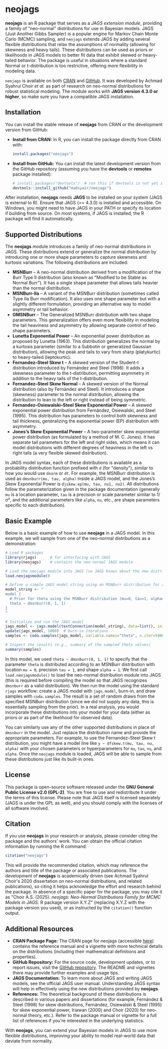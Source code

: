 # neojags

**neojags** is an R package that serves as a *JAGS extension module*, providing a family of "neo-normal" distributions for use in Bayesian models. JAGS (Just Another Gibbs Sampler) is a popular engine for Markov Chain Monte Carlo (MCMC) sampling, and `neojags` extends JAGS by adding several flexible distributions that relax the assumptions of normality (allowing for skewness and heavy tails). These distributions can be used as priors or likelihoods in JAGS models to better fit data that exhibit skewed or heavy-tailed behavior. The package is useful in situations where a standard Normal or t-distribution is too restrictive, offering more flexibility in modeling data.

`neojags` is available on both [CRAN](https://cran.r-project.org/package=neojags) and [GitHub](https://github.com/madsyair/neojags). It was developed by Achmad Syahrul Choir *et al.* as part of research on neo-normal distributions for robust statistical modeling. The module works with **JAGS version 4.3.0 or higher**, so make sure you have a compatible JAGS installation.

## Installation

You can install the stable release of **neojags** from CRAN or the development version from GitHub:

-   **Install from CRAN:** In R, you can install the package directly from CRAN with:

    ``` r
    install.packages("neojags")
    ```

-   **Install from GitHub:** You can install the latest development version from the GitHub repository (assuming you have the **devtools** or **remotes** package installed):

    ``` r
    # install.packages("devtools")  # run this if devtools is not yet installed
    devtools::install_github("madsyair/neojags")
    ```

After installation, **neojags** needs **JAGS** to be installed on your system (JAGS is external to R). Ensure that JAGS (\>= 4.3.0) is installed and accessible. On Windows, you might need to have JAGS in your PATH or specify its location if building from source. On most systems, if JAGS is installed, the R package will find it automatically.

## Supported Distributions

The **neojags** module introduces a family of neo-normal distributions in JAGS. These distributions extend or generalize the normal distribution by introducing one or more shape parameters to capture skewness and kurtosis variations. The following distributions are included:

-   **MSNBurr** – A neo-normal distribution derived from a modification of the Burr Type II distribution (also known as "Modified to be Stable as Normal Burr"). It has a single shape parameter that allows tails heavier than the normal distribution.
-   **MSNBurr-IIa** – A variant of the MSNBurr distribution (sometimes called Type IIa Burr modification). It also uses one shape parameter but with a slightly different formulation, providing an alternative way to model asymmetry or tail behavior.
-   **GMSNBurr** – The Generalized MSNBurr distribution with two shape parameters. This generalization offers even more flexibility in modeling the tail heaviness and asymmetry by allowing separate control of two shape parameters.
-   **Lunetta Exponential Power** – An exponential power distribution as proposed by Lunetta (1963). This distribution generalizes the normal by a kurtosis parameter (similar to a Subbotin or generalized Gaussian distribution), allowing the peak and tails to vary from sharp (platykurtic) to heavy-tailed (leptokurtic).
-   **Fernandez–Steel Skew t** – A skewed version of the Student-t distribution introduced by Fernández and Steel (1998). It adds a skewness parameter to the t-distribution, permitting asymmetry in addition to the heavy tails of the t-distribution.
-   **Fernandez–Steel Skew Normal** – A skewed version of the Normal distribution (also by Fernández and Steel). It introduces a shape (skewness) parameter to the normal distribution, allowing the distribution to lean to the left or right instead of being symmetric.
-   **Fernandez–Osiewalski–Steel Skew Exponential Power** – A skewed exponential power distribution from Fernández, Osiewalski, and Steel (1995). This distribution has parameters to control both skewness and tail thickness, generalizing the exponential power (EP) distribution with asymmetry.
-   **Jones’s Skew Exponential Power** – A two-parameter skew exponential power distribution (as formulated by a method of M. C. Jones). It has separate tail parameters for the left and right sides, which means it can model distributions with different degrees of heaviness in the left vs right tails (a very flexible skewed distribution).

In JAGS model syntax, each of these distributions is available as a probability distribution function prefixed with `d` (for "density"), similar to how you would use `dnorm` or `dt`. For example, the MSNBurr distribution is used as `dmsnburr(mu, tau, alpha)` inside a JAGS model, and the Jones’s Skew Exponential Power is `djskew.ep(mu, tau, nu1, nu2)`. All distributions follow the parameterization given in the package documentation (generally `mu` is a location parameter, `tau` is a precision or scale parameter similar to 1/σ², and the additional parameters like `alpha`, `nu`, etc., are shape parameters specific to each distribution).

## Basic Example

Below is a basic example of how to use **neojags** in a JAGS model. In this example, we will sample from one of the neo-normal distributions as a demonstration:

``` r
# Load R packages
library(rjags)      # for interfacing with JAGS
library(neojags)    # contains the neo-normal JAGS module

# Load the neojags module into JAGS (so JAGS knows about the new distributions)
load.neojagsmodule()

# Define a simple JAGS model string using an MSNBurr distribution for a parameter
model_string <- "
model {
  # Prior for theta using the MSNBurr distribution (mu=0, tau=1, alpha=1)
  theta ~ dmsnburr(0, 1, 1)
}
"

# Initialize and run the JAGS model
jags_model <- jags.model(textConnection(model_string), data=list(), inits=list(theta=0), n.chains=1)
update(jags_model, 1000)  # burn-in iterations
samples <- coda.samples(jags_model, variable.names="theta", n.iter=5000)

# Inspect the results (e.g., summary of the sampled theta values)
summary(samples)
```

In this model, we used `theta ~ dmsnburr(0, 1, 1)` to specify that the parameter `theta` is distributed according to an MSNBurr distribution with location `mu = 0`, precision `tau = 1`, and shape `alpha = 1`. We first call `load.neojagsmodule()` to load the neo-normal distribution module into JAGS (this is required before compiling the model so that JAGS recognizes `dmsnburr` as a valid distribution). We then run the model using the standard `rjags` workflow: create a JAGS model with `jags.model`, burn-in, and draw samples with `coda.samples`. The result is a set of random draws from the specified MSNBurr distribution (since we did not supply any data, this is essentially sampling from the prior). In a real analysis, you would incorporate these distributions into your model for your data (either as priors or as part of the likelihood for observed data).

You can similarly use any of the other supported distributions in place of `dmsnburr` in the model. Just replace the distribution name and provide the appropriate parameters. For example, to use the Fernandez–Steel Skew t distribution, you might have a model line like `y ~ dfskew.t(mu, tau, nu, alpha)` with your chosen parameters or hyperparameters for `mu`, `tau`, `nu`, and `alpha`. Once the `neojags` module is loaded, JAGS will be able to sample from these distributions just like its built-in ones.

## License

This package is open-source software released under the **GNU General Public License v2.0 (GPL-2)**. You are free to use and redistribute it under the terms of this license. Please note that JAGS itself is licensed separately (JAGS is under the GPL as well), and you should comply with the licenses of all software involved.

## Citation

If you use **neojags** in your research or analysis, please consider citing the package and the authors' work. You can obtain the official citation information by running the R command:

``` r
citation("neojags")
```

This will provide the recommended citation, which may reference the authors and title of the package or associated publications. The development of **neojags** is academically driven (see Achmad Syahrul Choir's 2020 dissertation on neo-normal distributions, and related publications), so citing it helps acknowledge the effort and research behind the package. In absence of a specific paper for the package, you may cite it as "Choir A.S. (2025). *neojags: Neo-Normal Distributions Family for MCMC Models in JAGS*. R package version X.Y.Z" (replacing X.Y.Z with the package version you used), or as instructed by the `citation()` function output.

## Additional Resources

-   **CRAN Package Page:** The CRAN page for neojags (accessible [here](https://cran.r-project.org/package=neojags)) contains the reference manual and a vignette with more technical details on the distributions (including their mathematical definitions and properties).
-   **GitHub Repository:** For the source code, development updates, or to report issues, visit the [GitHub repository](https://github.com/madsyair/neojags). The README and vignettes there may provide further examples and usage tips.
-   **JAGS Documentation:** To learn more about JAGS and writing JAGS models, see the official JAGS user manual. Understanding JAGS syntax will help in effectively using the new distributions provided by **neojags**.
-   **References:** The theoretical background of these distributions is described in various papers and dissertations (for example, Fernández & Steel (1998) for skew distributions, Fernández, Osiewalski & Steel (1995) for skew exponential power, Iriawan (2000) and Choir (2020) for neo-normal theory, etc.). Refer to the package manual or vignette for a full list of references if you're interested in the underlying statistics.

With **neojags**, you can extend your Bayesian models in JAGS to use more flexible distributions, improving your ability to model real-world data that deviate from normality. 
